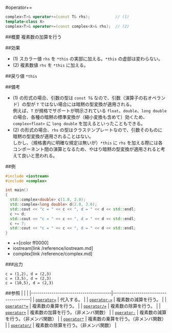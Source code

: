 #operator+=
```cpp
complex<T>& operator+=(const T& rhs);			// (1)
template<class X>
complex<T>& operator+=(const complex<X>& rhs);	// (2)
```

##概要
複素数の加算を行う


##効果
- (1) スカラー値 `rhs` を `*this` の実部に加える。`*this` の虚部は変わらない。
- (2) 複素数値 `rhs` を `*this` に加える。


##戻り値
`*this`


##備考
- (1) の形式の場合、引数の型は `const T&` なので、引数（演算子の右オペランド）の型が `T` ではない場合には暗黙の型変換が適用される。  
例えば、`T` が規格でサポートが明示されている `float`、`double`、`long double` の場合、各種の暗黙の標準変換が（縮小変換も含めて）効くため、`complex<float>` に `long double` を加えるといったこともできる。
- (2) の形式の場合、`rhs` の型はクラステンプレートなので、引数そのものに暗黙の型変換が適用されることはない。  
しかし、（規格書内に明確な規定は無いが）`*this` に `rhs` を加える際には各コンポーネント間の演算となるため、やはり暗黙の型変換が適用されると考えて良いと思われる。


##例
```cpp
#include <iostream>
#include <complex>

int main()
{
  std::complex<double> c(1.0, 2.0);
  std::complex<long double> d(2.0, 3.0);
  std::cout << "c = " << c << ", d = " << d << std::endl;
  c += d;
  std::cout << "c = " << c << ", d = " << d << std::endl;
  c += 7;
  std::cout << "c = " << c << ", d = " << d << std::endl;
}
```
* +=[color ff0000]
* iostream[link /reference/iostream.md]
* complex[link /reference/complex.md]

###出力
```
c = (1,2), d = (2,3)
c = (3,5), d = (2,3)
c = (10,5), d = (2,3)
```


##参照
|                                       |                                      |
|---------------------------------------|--------------------------------------|
| [`operator=`](op_assign.md)           | 代入する。                           |
| [`operator-=`](op_minus_assign.md)    | 複素数の減算を行う。                 |
| [`operator*=`](op_multiply_assign.md) | 複素数の乗算を行う。                 |
| [`operator/=`](op_divide_assign.md)   | 複素数の除算を行う。                 |
| [`operator+`](../op_plus.md)          | 複素数の加算を行う。（非メンバ関数） |
| [`operator-`](../op_minus.md)         | 複素数の減算を行う。（非メンバ関数） |
| [`operator*`](../op_multiply.md)      | 複素数の乗算を行う。（非メンバ関数） |
| [`operator/`](../op_divide.md)        | 複素数の除算を行う。（非メンバ関数） |
